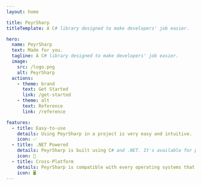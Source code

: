 ```yaml
---
layout: home

title: PeyrSharp
titleTemplate: A C# library designed to make developers' job easier.

hero:
  name: PeyrSharp
  text: Made for you.
  tagline: A C# library designed to make developers' job easier.
  image:
    src: /logo.png
    alt: PeyrSharp
  actions:
    - theme: brand
      text: Get Started
      link: /get-started
    - theme: alt
      text: Reference
      link: /reference

features:
  - title: Easy-to-use
    details: Using PeyrSharp in a project is very easy and intuitive.
    icon: ✅
  - title: .NET Powered
    details: PeyrSharp is built using C# and .NET. It's available for projects targeting .NET 6 and higher.
    icon: 🚀
  - title: Cross-Platform
    details: PeyrSharp is compatible with every operating systems that .NET supports.
    icon: 🖥️
---
```


